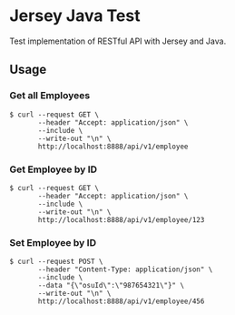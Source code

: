 # Jersey Java Test

Test implementation of RESTful API with Jersey and Java.


## Usage

### Get all Employees

    $ curl --request GET \
           --header "Accept: application/json" \
           --include \
           --write-out "\n" \
           http://localhost:8888/api/v1/employee

### Get Employee by ID

    $ curl --request GET \
           --header "Accept: application/json" \
           --include \
           --write-out "\n" \
           http://localhost:8888/api/v1/employee/123

### Set Employee by ID

    $ curl --request POST \
           --header "Content-Type: application/json" \
           --include \
           --data "{\"osuId\":\"987654321\"}" \
           --write-out "\n" \
           http://localhost:8888/api/v1/employee/456
